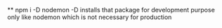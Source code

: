 ** npm i -D nodemon
-D installs that package for development purpose only 
like nodemon which is not necessary for production
